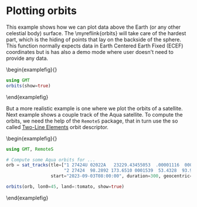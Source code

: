 # Plotting orbits

This example shows how we can plot data above the Earth (or any other celestial body) surface.
The \myreflink{orbits} will take care of the hardest part, which is the hiding of points that lay
on the backside of the sphere. This function normally expects data in Earth Centered Earth Fixed
(ECEF) coordinates but is has also a demo mode where user doesn't need to provide any data.

\begin{examplefig}{}
```julia
using GMT
orbits(show=true)
```
\end{examplefig}

But a more realistic example is one where we plot the orbits of a satellite. Next example shows
a couple track of the Aqua satellite. To compute the orbits, we need the help of the ``RemoteS`` package,
that in turn use the so called [Two-Line Elements](https://en.wikipedia.org/wiki/Two-line_element_set)
orbit descriptor.

\begin{examplefig}{}
```julia
using GMT, RemoteS

# Compute some Aqua orbits for ... 
orb = sat_tracks(tle=["1 27424U 02022A   23229.43455053  .00001116  00000-0  25175-3 0  9994";
                      "2 27424  98.2892 173.6510 0001539  53.4328  93.9112 14.58243961132289"],
                 start="2023-09-03T08:00:00", duration=300, geocentric=true);

orbits(orb, lon0=45, land=:tomato, show=true)
```
\end{examplefig}

